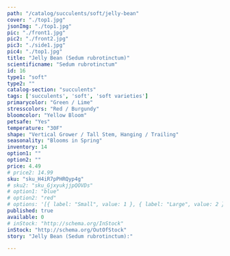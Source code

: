 ```yaml
---
path: "/catalog/succulents/soft/jelly-bean"
cover: "./top1.jpg"
jsonImg: "./top1.jpg"
pic: "./front1.jpg"
pic2: "./front2.jpg"
pic3: "./side1.jpg"
pic4: "./top1.jpg"
title: "Jelly Bean (Sedum rubrotinctum)"
scientificname: "Sedum rubrotinctum"
id: 16 
type1: "soft"
type2: ""
catalog-section: "succulents"
tags: ['succulents', 'soft', 'soft varieties']
primarycolor: "Green / Lime"
stresscolors: "Red / Burgundy"
bloomcolor: "Yellow Bloom"
petsafe: "Yes"
temperature: "30F"
shape: "Vertical Grower / Tall Stem, Hanging / Trailing"
seasonality: "Blooms in Spring"
inventory: 14
option1: ""
option2: ""
price: 4.49
# price2: 14.99
sku: "sku_H4iR7pPHRQyp4g"
# sku2: "sku_GjxyukjjpQOVDs"
# option1: "blue"
# option2: "red"
# options: '[{ label: "Small", value: 1 }, { label: "Large", value: 2 }]'
published: true
available: 0
# inStock: "http://schema.org/InStock"
inStock: "http://schema.org/OutOfStock"
story: "Jelly Bean (Sedum rubrotinctum):"

---
```

